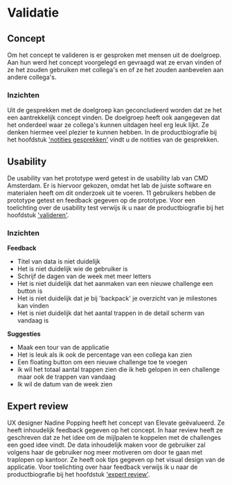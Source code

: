 # Validatie

## Concept

Om het concept te valideren is er gesproken met mensen uit de doelgroep. Aan hun werd het concept voorgelegd en gevraagd wat ze ervan vinden of ze het zouden gebruiken met collega's en of ze het zouden aanbevelen aan andere collega's. 

### Inzichten

Uit de gesprekken met de doelgroep kan geconcludeerd worden dat ze het een aantrekkelijk concept vinden. De doelgroep heeft ook aangegeven dat het onderdeel waar ze collega's kunnen uitdagen heel erg leuk lijkt. Ze denken hiermee veel plezier te kunnen hebben. In de productbiografie bij het hoofdstuk ['notities gesprekken'](https://s-sontoidjojo.gitbook.io/productbiografie/designbrief/onderzoeksmethodes/notities-gesprekken) vindt u de notities van de gesprekken.

## Usability

De usability van het prototype werd getest in de usability lab van CMD Amsterdam. Er is hiervoor gekozen, omdat het lab de juiste software en materialen heeft om dit onderzoek uit te voeren. 11 gebruikers hebben de prototype getest en feedback gegeven op de prototype. Voor een toelichting over de usability test verwijs ik u naar de productbiografie bij  het hoofdstuk ['valideren'](https://s-sontoidjojo.gitbook.io/productbiografie/fase-3/valideren).

### Inzichten

**Feedback**

* Titel van data is niet duidelijk
* Het is niet duidelijk wie de gebruiker is
* Schrijf de dagen van de week met meer letters
* Het is niet duidelijk dat het aanmaken van een nieuwe challenge een button is
* Het is niet duidelijk dat je bij 'backpack' je overzicht van je milestones kan vinden
* Het is niet duidelijk dat het aantal trappen in de detail scherm van vandaag is

**Suggesties**

* Maak een tour van de applicatie
* Het is leuk als ik ook de percentage van een collega kan zien
* Een floating button om een nieuwe challenge toe te voegen
* ik wil het totaal aantal trappen zien die ik heb gelopen in een challenge maar ook de trappen van vandaag
* Ik wil de datum van de week zien

## Expert review

UX designer Nadine Popping heeft het concept van Elevate geëvalueerd. Ze heeft inhoudelijk feedback gegeven op het concept. In haar review heeft ze geschreven dat ze het idee om de mijlpalen te koppelen met de challenges een goed idee vindt. De data inhoudelijk maken voor de gebruiker zal volgens haar de gebruiker nog meer motiveren om door te gaan met traplopen op kantoor. Ze heeft ook tips gegeven op het visual design van de applicatie. Voor toelichting over haar feedback verwijs ik u naar de productbiografie bij het hoofdstuk ['expert review'](https://s-sontoidjojo.gitbook.io/productbiografie/fase-3/expert-review).

